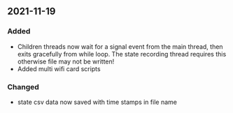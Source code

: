 ## 2021-11-19

### Added 
- Children threads now wait for a signal event from the main thread, then exits gracefully from while loop. The state recording thread requires this otherwise file may not be written!
- Added multi wifi card scripts

### Changed
- state csv data now saved with time stamps in file name